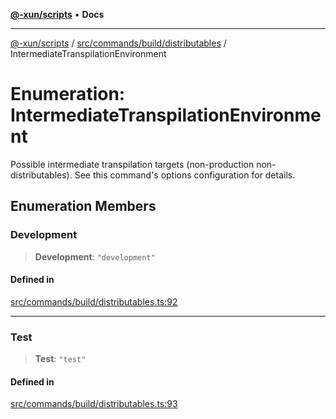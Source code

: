 [**@-xun/scripts**](../../../../../README.md) • **Docs**

***

[@-xun/scripts](../../../../../README.md) / [src/commands/build/distributables](../README.md) / IntermediateTranspilationEnvironment

# Enumeration: IntermediateTranspilationEnvironment

Possible intermediate transpilation targets (non-production
non-distributables). See this command's options configuration for details.

## Enumeration Members

### Development

> **Development**: `"development"`

#### Defined in

[src/commands/build/distributables.ts:92](https://github.com/Xunnamius/xscripts/blob/dc527d1504edcd9b99add252bcfe23abb9ef9d78/src/commands/build/distributables.ts#L92)

***

### Test

> **Test**: `"test"`

#### Defined in

[src/commands/build/distributables.ts:93](https://github.com/Xunnamius/xscripts/blob/dc527d1504edcd9b99add252bcfe23abb9ef9d78/src/commands/build/distributables.ts#L93)
